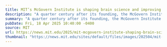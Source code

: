 ```yaml
---
title: MIT’s McGovern Institute is shaping brain science and improving human lives on a global scale
description: "A quarter century after its founding, the McGovern Institute reflects on its discoveries in the areas of neuroscience, neurotechnology, artificial intelligence, brain-body connections, and therapeutics."
summary: "A quarter century after its founding, the McGovern Institute reflects on its discoveries in the areas of neuroscience, neurotechnology, artificial intelligence, brain-body connections, and therapeutics."
pubDate: Fri, 18 Apr 2025 10:40:00 -0400
source: MIT
url: https://news.mit.edu/2025/mit-mcgovern-institute-shaping-brain-science-improving-human-lives-0418
thumbnail: "https://news.mit.edu/sites/default/files/images/202504/mit-mcgovern-madonna-fmri-600x900.jpg"
---
```


